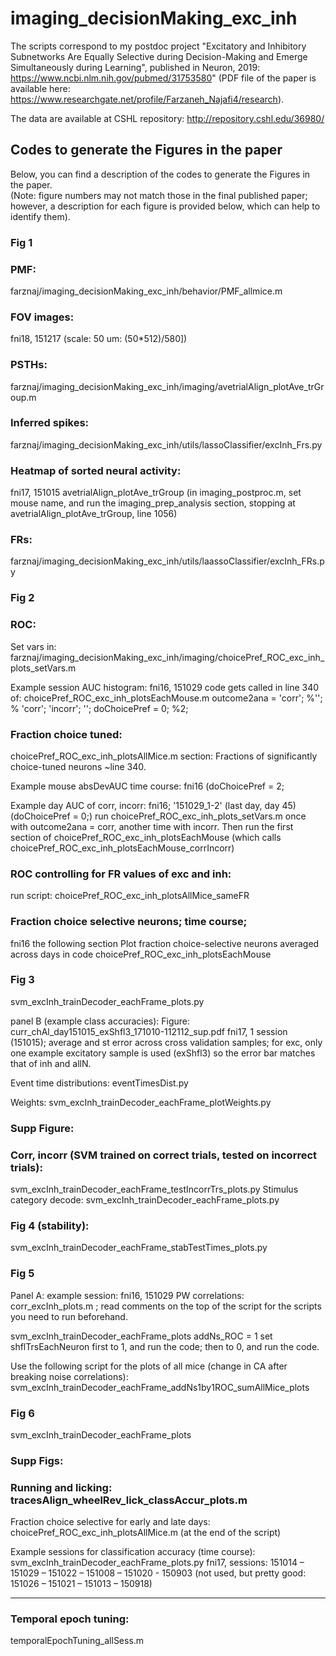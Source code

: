 # imaging_decisionMaking_exc_inh
The scripts correspond to my postdoc project "Excitatory and Inhibitory Subnetworks Are Equally Selective during Decision-Making and Emerge Simultaneously during Learning", published in Neuron, 2019: https://www.ncbi.nlm.nih.gov/pubmed/31753580" 
(PDF file of the paper is available here: https://www.researchgate.net/profile/Farzaneh_Najafi4/research).

The data are available at CSHL repository: http://repository.cshl.edu/36980/


## Codes to generate the Figures in the paper
Below, you can find a description of the codes to generate the Figures in the paper.  
(Note: figure numbers may not match those in the final published paper; however, a description for each figure is provided below, which can help to identify them).

### Fig 1 
### PMF:  
farznaj/imaging_decisionMaking_exc_inh/behavior/PMF_allmice.m

### FOV images:
fni18, 151217 (scale: 50 um: (50*512)/580])

### PSTHs:  
farznaj/imaging_decisionMaking_exc_inh/imaging/avetrialAlign_plotAve_trGroup.m

### Inferred spikes:
farznaj/imaging_decisionMaking_exc_inh/utils/lassoClassifier/excInh_Frs.py

### Heatmap of sorted neural activity:
fni17, 151015
avetrialAlign_plotAve_trGroup (in imaging_postproc.m, set mouse name, and run the imaging_prep_analysis section, stopping at avetrialAlign_plotAve_trGroup, line 1056) 

### FRs:
farznaj/imaging_decisionMaking_exc_inh/utils/laassoClassifier/excInh_FRs.py


### Fig 2
### ROC:
Set vars in:
farznaj/imaging_decisionMaking_exc_inh/imaging/choicePref_ROC_exc_inh_plots_setVars.m

Example session AUC histogram: fni16, 151029
code gets called in line 340 of: choicePref_ROC_exc_inh_plotsEachMouse.m
outcome2ana = 'corr'; %''; % 'corr'; 'incorr'; '';
doChoicePref = 0; %2; 


### Fraction choice tuned:
choicePref_ROC_exc_inh_plotsAllMice.m
section: Fractions of significantly choice-tuned neurons
~line 340.


Example mouse absDevAUC time course: fni16   (doChoicePref = 2;

Example day AUC of corr, incorr: fni16; '151029_1-2' (last day, day 45) (doChoicePref = 0;)
run choicePref_ROC_exc_inh_plots_setVars.m once with outcome2ana = corr, another time with incorr. Then run the first section of choicePref_ROC_exc_inh_plotsEachMouse
(which calls choicePref_ROC_exc_inh_plotsEachMouse_corrIncorr)



### ROC controlling for FR values of exc and inh:
run script:
choicePref_ROC_exc_inh_plotsAllMice_sameFR


### Fraction choice selective neurons; time course; 
fni16
the following section 
Plot fraction choice-selective neurons averaged across days
in code choicePref_ROC_exc_inh_plotsEachMouse



### Fig 3
svm_excInh_trainDecoder_eachFrame_plots.py

panel B (example class accuracies): Figure: curr_chAl_day151015_exShfl3_171010-112112_sup.pdf
fni17, 1 session (151015); average and st error across cross validation samples; for exc, only one example excitatory sample is used (exShfl3) so the error bar matches that of inh and allN.

Event time distributions: eventTimesDist.py

Weights: svm_excInh_trainDecoder_eachFrame_plotWeights.py


### Supp Figure:
### Corr, incorr (SVM trained on correct trials, tested on incorrect trials):
svm_excInh_trainDecoder_eachFrame_testIncorrTrs_plots.py
Stimulus category decode:
svm_excInh_trainDecoder_eachFrame_plots.py


### Fig 4 (stability):
svm_excInh_trainDecoder_eachFrame_stabTestTimes_plots.py


### Fig 5
Panel A: example session: fni16, 151029
PW correlations:  corr_excInh_plots.m ; read comments on the top of the script for the scripts you need to run beforehand.

svm_excInh_trainDecoder_eachFrame_plots
addNs_ROC = 1
set shflTrsEachNeuron first to 1, and run the code; then to 0, and run the code.

Use the following script for the plots of all mice (change in CA after breaking noise correlations):
svm_excInh_trainDecoder_eachFrame_addNs1by1ROC_sumAllMice_plots


### Fig 6
svm_excInh_trainDecoder_eachFrame_plots


### Supp Figs:
### Running and licking: tracesAlign_wheelRev_lick_classAccur_plots.m
Fraction choice selective for early and late days: choicePref_ROC_exc_inh_plotsAllMice.m
(at the end of the script)

Example sessions for classification accuracy (time course):
svm_excInh_trainDecoder_eachFrame_plots.py
fni17, sessions: 151014 – 151029 – 151022 – 151008 – 151020 - 150903
(not used, but pretty good: 151026 – 151021 – 151013 – 150918)


------
### Temporal epoch tuning:
temporalEpochTuning_allSess.m



